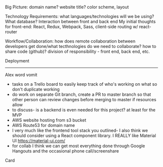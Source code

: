 Big Picture:
    domain name?
    website title?
    color scheme, layout

Technology Requirements:
    what languages/technologies will we be using? What database?
    Interaction between front and back end
    My initial thoughts for front-end: React, Redux, Webpack, Sass, client-side routing w/ react-router

Workflow/Collaboration:
    how does remote collaboration between developers get done/what tecthnologies do we need to collaborate?
    how to share code (github)?
    division of responsibility - front end, back end, etc.

Deployment


---
Alex word vomit

- tasks on a Trello board to easily keep track of who's working on what so don't duplicate working
- do work on separate Git branch, create a PR to master branch so that other person can review changes before merging to master if resources allow
- to discuss- is a backend is even needed for this project? at least for the MVP
- AWS website hosting from s3 bucket
- AWS Route53 for domain name
- I very much like the frontend tool stack you outlined- I also think we should consider using a React component library.  I REALLY like Material UI https://material-ui.com/
- for collab I think we can get most everything done through Google Hangouts and the occasional phone call/screenshare

Card